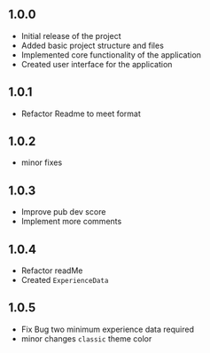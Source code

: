 ## 1.0.0

* Initial release of the project
* Added basic project structure and files
* Implemented core functionality of the application
* Created user interface for the application


## 1.0.1

* Refactor Readme to meet format

## 1.0.2

* minor fixes

## 1.0.3

* Improve pub dev score
* Implement more comments

## 1.0.4

* Refactor readMe
* Created `ExperienceData`

## 1.0.5

* Fix Bug two minimum experience data required
* minor changes `classic` theme color
